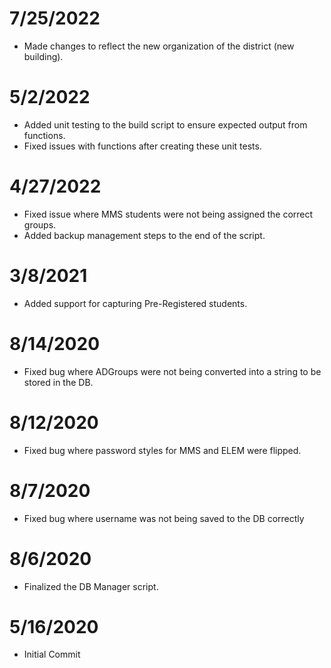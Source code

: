 # 7/25/2022
- Made changes to reflect the new organization of the district (new building). 

# 5/2/2022

- Added unit testing to the build script to ensure expected output from functions. 
- Fixed issues with functions after creating these unit tests. 

# 4/27/2022

- Fixed issue where MMS students were not being assigned the correct groups. 
- Added backup management steps to the end of the script. 

# 3/8/2021

- Added support for capturing Pre-Registered students.

# 8/14/2020

- Fixed bug where ADGroups were not being converted into a string to be stored in the DB.

# 8/12/2020

- Fixed bug where password styles for MMS and ELEM were flipped.

# 8/7/2020

- Fixed bug where username was not being saved to the DB correctly

# 8/6/2020

- Finalized the DB Manager script.

# 5/16/2020

- Initial Commit
